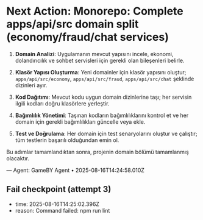 # Next Action: Monorepo: Complete apps/api/src domain split (economy/fraud/chat services)

1. **Domain Analizi**: Uygulamanın mevcut yapısını incele, ekonomi, dolandırıcılık ve sohbet servisleri için gerekli olan bileşenleri belirle.

2. **Klasör Yapısı Oluşturma**: Yeni domainler için klasör yapısını oluştur; `apps/api/src/economy`, `apps/api/src/fraud`, `apps/api/src/chat` şeklinde dizinleri ayır.

3. **Kod Dağıtımı**: Mevcut kodu uygun domain dizinlerine taşı; her servisin ilgili kodları doğru klasörlere yerleştir.

4. **Bağımlılık Yönetimi**: Taşınan kodların bağımlılıklarını kontrol et ve her domain için gerekli bağımlılıkları güncelle veya ekle.

5. **Test ve Doğrulama**: Her domain için test senaryolarını oluştur ve çalıştır; tüm testlerin başarılı olduğundan emin ol. 

Bu adımlar tamamlandıktan sonra, projenin domain bölümü tamamlanmış olacaktır.

— Agent: GameBY Agent • 2025-08-16T14:24:58.010Z


## Fail checkpoint (attempt 3)
- time: 2025-08-16T14:25:02.396Z
- reason: Command failed: npm run lint
